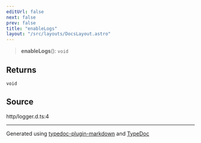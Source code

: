 ```yaml
---
editUrl: false
next: false
prev: false
title: "enableLogs"
layout: "/src/layouts/DocsLayout.astro"
---
```


> **enableLogs**(): `void`

## Returns

`void`

## Source

http/logger.d.ts:4

***

Generated using [typedoc-plugin-markdown](https://www.npmjs.com/package/typedoc-plugin-markdown) and [TypeDoc](https://typedoc.org/)
